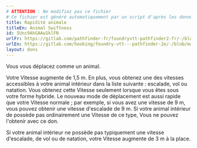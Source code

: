 ```yaml
---
# ATTENTION : Ne modifiez pas ce fichier
# Ce fichier est généré automatiquement par un script d'après les données du module Foundry VTT officiel et de sa traduction
title: Rapidité animale
titleEn: Animal Swiftness
id: 5Unc9AhGAAw1klFN
urlFr: https://gitlab.com/pathfinder-fr/foundryvtt-pathfinder2-fr/-/blob/master/data/feats/5Unc9AhGAAw1klFN.htm
urlEn: https://gitlab.com/hooking/foundry-vtt---pathfinder-2e/-/blob/master/packs/data/feats.db/animal-swiftness.json
layout: dons
---
```

Vous vous déplacez comme un animal.

Votre Vitesse augmente de 1,5 m. En plus, vous obtenez une des vitesses accessibles à votre animal intérieur dans la liste suivante : escalade, vol ou natation. Vous obtenez cette Vitesse seulement lorsque vous êtes sous votre forme hybride. Le nouveau mode de déplacement est aussi rapide que votre Vitesse normale ; par exemple, si vous avez une vitesse de 9 m, vous pouvez obtenir une vitesse d'escalade de 9 m. Si votre animal intérieur de possède pas ordinairement une Vitesse de ce type, Vous ne pouvez l'obtenir avec ce don.

Si votre animal intérieur ne possède pas typiquement une vitesse d'escalade, de vol ou de natation, votre Vitesse augmente de 3 m à la place.
